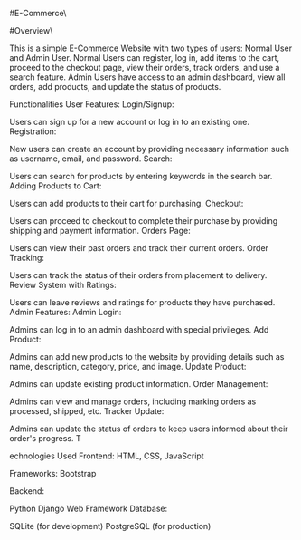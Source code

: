 #E-Commerce\

#Overview\

This is a simple E-Commerce Website with two types of users: Normal User and Admin User. Normal Users can register, log in, add items to the cart, proceed to the checkout page, view their orders, track orders, and use a search feature. Admin Users have access to an admin dashboard, view all orders, add products, and update the status of products.

Functionalities
User Features:
Login/Signup:

Users can sign up for a new account or log in to an existing one.
Registration:

New users can create an account by providing necessary information such as username, email, and password.
Search:

Users can search for products by entering keywords in the search bar.
Adding Products to Cart:

Users can add products to their cart for purchasing.
Checkout:

Users can proceed to checkout to complete their purchase by providing shipping and payment information.
Orders Page:

Users can view their past orders and track their current orders.
Order Tracking:

Users can track the status of their orders from placement to delivery.
Review System with Ratings:

Users can leave reviews and ratings for products they have purchased.
Admin Features:
Admin Login:

Admins can log in to an admin dashboard with special privileges.
Add Product:

Admins can add new products to the website by providing details such as name, description, category, price, and image.
Update Product:

Admins can update existing product information.
Order Management:

Admins can view and manage orders, including marking orders as processed, shipped, etc.
Tracker Update:

Admins can update the status of orders to keep users informed about their order's progress.
T

echnologies Used
Frontend:
HTML, CSS, JavaScript

Frameworks: Bootstrap

Backend:

Python
Django Web Framework
Database:

SQLite (for development)
PostgreSQL (for production)
